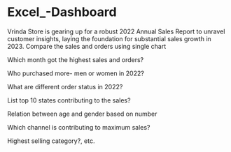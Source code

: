 # Excel_-Dashboard
Vrinda Store is gearing up for a robust 2022 Annual Sales Report to unravel customer insights, laying the foundation for substantial sales growth in 2023.
Compare the sales and orders using single chart

Which month got the highest sales and orders?

Who purchased more- men or women in 2022?

What are different order status in 2022?

List top 10 states contributing to the sales?

Relation between age and gender based on number

Which channel is contributing to maximum sales?

Highest selling category?, etc.


